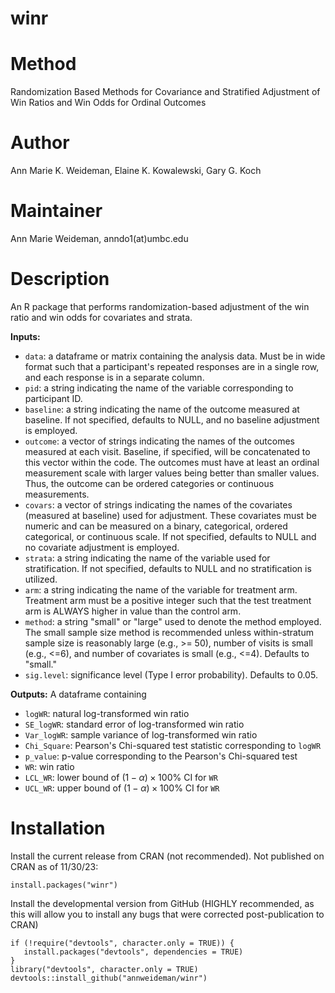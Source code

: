 # winr

# Method
Randomization Based Methods for Covariance and Stratified Adjustment of Win Ratios and Win Odds for Ordinal Outcomes

# Author
Ann Marie K. Weideman, Elaine K. Kowalewski, Gary G. Koch

# Maintainer
Ann Marie Weideman, anndo1(at)umbc.edu

# Description
An R package that performs randomization-based adjustment of the win ratio and win odds for covariates and strata.

**Inputs:**
* `data`: a dataframe or matrix containing the analysis data. Must be in wide format such that a participant's repeated responses are in a single row, and each response is in a separate column.
* `pid`: a string indicating the name of the variable corresponding to participant ID.
* `baseline`: a string indicating the name of the outcome measured at baseline. If not specified, defaults to NULL, and no baseline adjustment is employed.
* `outcome`: a vector of strings indicating the names of the outcomes measured at each visit. Baseline, if specified, will be concatenated to this vector within the code. The outcomes must have at least an ordinal measurement scale with larger values being better than smaller values. Thus, the outcome can be ordered categories or continuous measurements.
* `covars`: a vector of strings indicating the names of the covariates (measured at baseline) used for adjustment. These covariates must be numeric and can  be measured on a binary, categorical, ordered categorical, or continuous scale. If not specified, defaults to NULL and no covariate adjustment is employed.
* `strata`: a string indicating the name of the variable used for stratification. If not specified, defaults to NULL and no stratification is utilized.
* `arm`: a string indicating the name of the variable for treatment arm. Treatment arm must be a positive integer such that the test treatment arm is ALWAYS higher in value than the control arm.
* `method`: a string "small" or "large" used to denote the method employed. The small sample size method is recommended unless within-stratum sample size is reasonably large (e.g., >= 50), number of visits is small (e.g., <=6), and number of covariates is small (e.g., <=4). Defaults to "small."
* `sig.level`: significance level (Type I error probability). Defaults to 0.05.
 
**Outputs:** A  dataframe containing
* `logWR`: natural log-transformed win ratio
* `SE_logWR`: standard error of log-transformed win ratio
* `Var_logWR`: sample variance of log-transformed win ratio
* `Chi_Square`: Pearson's Chi-squared test statistic corresponding to `logWR`
* `p_value`: p-value corresponding to the Pearson's Chi-squared test
* `WR`: win ratio
* `LCL_WR`: lower bound of $(1-\alpha)\times 100$% CI for `WR`
* `UCL_WR`: upper bound of $(1-\alpha)\times 100$% CI for `WR`

# Installation
Install the current release from CRAN (not recommended). Not published on CRAN as of 11/30/23:

```
install.packages("winr")
```

Install the developmental version from GitHub (HIGHLY recommended, as this will allow you to install any bugs that were corrected post-publication to CRAN)

```
if (!require("devtools", character.only = TRUE)) {
   install.packages("devtools", dependencies = TRUE)
}
library("devtools", character.only = TRUE)
devtools::install_github("annweideman/winr")
```




